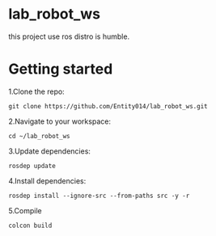 # lab_robot_ws
this project use ros distro is humble.
# Getting started
1.Clone the repo:
```
git clone https://github.com/Entity014/lab_robot_ws.git
```
2.Navigate to your workspace:
```
cd ~/lab_robot_ws
```
3.Update dependencies:
```
rosdep update
```
4.Install dependencies:
```
rosdep install --ignore-src --from-paths src -y -r
```
5.Compile
```
colcon build
```


